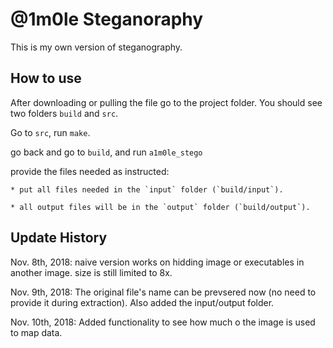# @1m0le Steganoraphy
This is my own version of steganography.

## How to use
After downloading or pulling the file go to the project folder. You should see two folders `build` and `src`.

Go to `src`, run `make`.

go back and go to `build`, and run `a1m0le_stego`

provide the files needed as instructed:

    * put all files needed in the `input` folder (`build/input`).
    
    * all output files will be in the `output` folder (`build/output`).

## Update History
Nov. 8th, 2018: naive version works on hidding image or executables in another image. size is still limited to 8x.

Nov. 9th, 2018: The original file's name can be prevsered now (no need to provide it during extraction). Also added the input/output folder. 

Nov. 10th, 2018: Added functionality to see how much o the image is used to map data.
